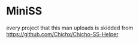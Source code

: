 # MiniSS
every project that this man uploads is skidded from https://github.com/Chichx/Chicho-SS-Helper
